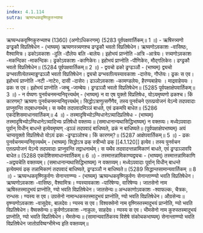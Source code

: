 ```yaml
---
index: 4.1.114
sutra: ऋष्यन्धकवृष्णिकुरुभ्यश्च

---
```

 ऋष्यन्धकवृष्णिकुरुभ्यश्च (1360) (अणोऽधिकरणम्) (5283 पूर्वपक्षवार्तिकम्॥ 1 ॥) - ऋषिस्त्र्यणो ढग्ढ्रकौ विप्रतिषेधेन - (भाष्यम्) ऋष्यणस्त्र्यणश्च ढग्ढ्रकौ भवतो विप्रतिषेधेन। ऋष्यणोऽवकाशः -वासिष्ठः, वैश्वामित्रः। ढकोऽवकाशः -दुलि -दौलेयः बलि -बालेयः। इहोभयं प्राप्नोति -अत्रि -आत्रेयः। स्त्र्यणोऽवकाशः -मकन्दिका -माकन्दिकः। ढ्रकोऽवकाशः -काणिकेरः। इहोभयं प्राप्नोति -पौणिकेरः, मौद्गलिकेरः। ढग्ढ्रकौ भवतो विप्रतिषेधेन॥ (5284 पूर्वपक्षवार्तिकम्॥ 2 ॥) - द्वयचो ढको ढ्रग्ढञ्ञौ - (भाष्यम्) द्व्यचो ढग्भवतीत्येतस्माड्ढग्ढञ्ञौ भवतो विप्रतिषेधेन। द्व्यचो ढग्भवतीत्यस्यावकाशः -दात्तेयः, गौप्तेयः। ढ्रकः स एव। इहोभयं प्राप्नोति -नटी -नाटेरः, दासी -दासेरः। ढञ्ञोऽवकाशः -कामण्डलेयः, हैरण्यबाहेयः । माद्रवाहेययः । ढकः स एव। इहोभयं प्राप्नोति -जम्बू -जाम्बेयः। ढ्रग्ढञ्ञौ भवतो विप्रतिषेधेन॥ (5285 पूर्वपक्षाक्षेपवार्तिकम्॥ 3 ॥) - न र्वष्यणः पुनर्वचनमन्यनिवृत्त्यर्थम् - (भाष्यम्) न वा एष युक्तो विप्रतिषेधः, योऽयमृष्यणो ढकश्च। किं कारणम्? ऋष्यणः पुनर्वचनमन्यनिवृत्त्यर्थम्। सिद्धोऽत्राणुत्सर्गेणैव, तस्य पुनर्वचने एतत्प्रयोजनं येऽन्ये तदपवादाः प्राप्नुवन्ति तद्बाधनार्थम्। स यथैव तदपवादमिञ्ञं बाधते, एवं ढकमपि बाधेत॥ (5286 एकदेशिसमाधानवार्तिकम्॥ 4 ॥) - तस्मादृषिभ्योऽण्विधानेऽत्र्यादिप्रतिषेधः - (भाष्यम्) तस्मादृषिभ्योऽण्विधानेऽत्र्यादिभ्यः प्रतिषेधो वक्तव्यः॥ (समाधानान्यथासिद्धिभाष्यम्) न वक्तव्यः। मध्येऽपवादाः पूर्वान् विधीन् बाधन्ते इत्येवमृष्यण् -ःइञ्ञं तदपवादं बाधिष्यते, ढकं न बाधिष्यते॥ (पूर्वपक्षाक्षेपभाष्यम्) अयं चाप्ययुक्तो विप्रतिषेधो योऽयं ढकः -ढ्रग्ढञ्ञोश्च। किं कारणम्?॥ (5287 आक्षेपवार्तिकम्॥ 5 ॥) - ढकः पुनर्वचनमन्यनिवृत्त्यर्थम् - (भाष्यम्) सिद्धोऽत्र ढक् स्त्रीभ्यो ढक् [[4.1.120]] इत्येव। तस्य पुनर्वचन एतत्प्रयोजनं येऽन्ये तदपवादाः प्राप्नुवन्ति तद्वाधनार्थम्। स यथैव तदवादन्तन्नामिकाणं बाधते, एवं ढ्रग्ढञ्ञावपि बाधेत॥ (5288 एकदेशिसमाधानवार्तिकम्॥ 6 ॥) - तस्मात्तन्नामिकाण्यद्व्यचः - (भाष्यम्) तस्मात्तन्नामिकाणि -अद्व्यचेति वक्तव्यम्। (समाधानान्यथासिद्धिभाष्यम्) न वक्तव्यम्। मध्येऽपवादाः पूर्वान् विधीन् बाधन्ते इत्येवमयं ढक् तन्नामिकाणं तदपवादं बाधिष्यते, ढ्रग्ढञ्ञौ न बाधिष्यते॥ (5289 सिद्धान्तसामान्यवार्तिकम् ॥ 8 ॥) - ऋष्यन्धकवृष्णिकुर्वणः सेनान्ताण्ण्यः - (भाष्यम्) ऋष्यन्धकवृष्णिकुर्वणः सेनान्ताण्ण्यो भवति विप्रतिषेधेन। ऋष्यणोऽवकाशः -वासिष्ठः, वैश्वामित्रः। ण्यस्यावकाशः -पारिषेण्यः, वारिषेण्यः। जातसेनो नाम ऋषिस्तस्मादुभयं प्राप्नोति, ण्यो भवति विप्रतिषेधेन। जातसेन्यः॥ अन्धकाणोऽवकाशः -श्वाफल्कः, चैत्रकः, रान्धसः। ण्यस्य स एव। उग्रसेनो नामान्धकस्तस्मादुभयं प्राप्नोति, ण्यो भवति विप्रतिषेधेन। औग्रसेन्यः॥ वृष्ण्यणोऽवकाशः -वासुदेवः, बालदेवः। ण्यस्य स एव। विश्वक्सेनो नाम वृष्णिस्तस्मादुभयं प्राप्नोति, ण्यो भवति विप्रतिषेधेन। वैष्वक्सेन्यः॥ कुर्वणोऽवकाशः -नाकुलः, साहदेवः। ण्यस्य स एव। भीमसेनो नाम कुरुस्तस्मादुभयं प्राप्नोति, ण्यो भवति विप्रतिषेधेन। भैमसेन्यः॥ (सामान्यवार्तिकस्य विशेषे संकोचकभाष्यम्) सेनान्ताण्ण्यो भवति विप्रतिषेधेन जातोग्रविष्वग्भीमेभ्य इति वक्तव्यम्॥ 